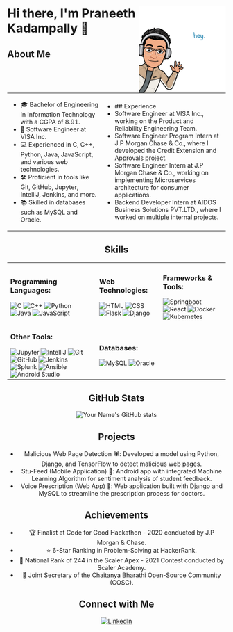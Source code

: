 <div align="center">
  <img src="./hey.png" align="right" alt="Bitmoji Avatar" width="200px">
  <h1 align="left" style="animation: fade-in 2s ease-out;">Hi there, I'm Praneeth Kadampally 👋</h1>
</div>

<div align="center">
  <h2 align="left">About Me</h2>
</div>

<div align="center">
  <table>
    <tr>
      <td>
        <ul>
          <li>🎓 Bachelor of Engineering in Information Technology with a CGPA of 8.91.</li>
          <li>💼 Software Engineer at VISA Inc.</li>
          <li>💻 Experienced in C, C++, Python, Java, JavaScript, and various web technologies.</li>
          <li>🛠️ Proficient in tools like Git, GitHub, Jupyter, IntelliJ, Jenkins, and more.</li>
          <li>📚 Skilled in databases such as MySQL and Oracle.</li>
        </ul>
      </td>
      <td>
        <ul>
          <li>## Experience</li>
          <li>Software Engineer at VISA Inc., working on the Product and Reliability Engineering Team.</li>
          <li>Software Engineer Program Intern at J.P Morgan Chase & Co., where I developed the Credit Extension and Approvals project.</li>
          <li>Software Engineer Intern at J.P Morgan Chase & Co., working on implementing Microservices architecture for consumer applications.</li>
          <li>Backend Developer Intern at AIDOS Business Solutions PVT.LTD., where I worked on multiple internal projects.</li>
        </ul>
      </td>
    </tr>
  </table>
</div>

<div align="center">
  <h2>Skills</h2>
</div>

<div align="center">
  <table>
    <tr>
      <td>
        <h3>Programming Languages:</h3>
        <img src="https://img.icons8.com/color/48/000000/c-programming.png" alt="C" width="48px" title="C">
        <img src="https://img.icons8.com/color/48/000000/c-plus-plus-logo.png" alt="C++" width="48px" title="C++">
        <img src="https://img.icons8.com/color/48/000000/python.png" alt="Python" width="48px" title="Python">
        <img src="https://img.icons8.com/color/48/000000/java-coffee-cup-logo.png" alt="Java" width="48px" title="Java">
        <img src="https://img.icons8.com/color/48/000000/javascript.png" alt="JavaScript" width="48px" title="JavaScript">
      </td>
      <td>
        <h3>Web Technologies:</h3>
        <img src="https://img.icons8.com/color/48/000000/html-5.png" alt="HTML" width="48px" title="HTML">
        <img src="https://img.icons8.com/color/48/000000/css3.png" alt="CSS" width="48px" title="CSS">
        <img src="https://img.icons8.com/fluency/48/000000/flask.png" alt="Flask" width="48px" title="Flask">
        <img src="https://img.icons8.com/color/48/000000/django.png" alt="Django" width="48px" title="Django">
      </td>
      <td>
        <h3>Frameworks & Tools:</h3>
        <img src="https://img.icons8.com/color/48/000000/spring-logo.png" alt="Springboot" width="48px" title="Springboot">
        <img src="https://img.icons8.com/office/48/000000/react.png" alt="React" width="48px" title="React">
        <img src="https://img.icons8.com/color/48/000000/docker.png" alt="Docker" width="48px" title="Docker">
        <img src="https://img.icons8.com/color/48/000000/kubernetes.png" alt="Kubernetes" width="48px" title="Kubernetes">
      </td>
    </tr>
    <tr>
      <td>
        <h3>Other Tools:</h3>
        <img src="icons/jupyter.png" alt="Jupyter" width="48px" title="Jupyter">
        <img src="https://img.icons8.com/color/48/000000/intellij-idea.png" alt="IntelliJ" width="48px" title="IntelliJ">
        <img src="https://img.icons8.com/color/48/000000/git.png" alt="Git" width="48px" title="Git">
        <img src="https://img.icons8.com/color/48/000000/github--v1.png" alt="GitHub" width="48px" title="GitHub">
        <img src="https://img.icons8.com/color/48/000000/jenkins.png" alt="Jenkins" width="48px" title="Jenkins">
        <img src="https://img.icons8.com/color/48/000000/splunk.png" alt="Splunk" width="48px" title="Splunk">
        <img src="https://img.icons8.com/color/48/000000/ansible.png" alt="Ansible" width="48px" title="Ansible">
        <img src="https://img.icons8.com/color/48/000000/android-studio--v3.png" alt="Android Studio" width="48px" title="Android Studio">
      </td>
      <td>
        <h3>Databases:</h3>
        <img src="https://img.icons8.com/color/48/000000/mysql-logo.png" alt="MySQL" width="48px" title="MySQL">
        <img src="https://img.icons8.com/color/48/000000/oracle-logo.png" alt="Oracle" width="48px" title="Oracle">
      </td>
    </tr>
  </table>
</div>

<div align="center">
  <h2>GitHub Stats</h2>
</div>

<div align="center">
  <img src="https://github-readme-stats.vercel.app/api?username=Praneeth021&show_icons=true&theme=radical" alt="Your Name's GitHub stats">
</div>

<div align="center">
  <h2>Projects</h2>
</div>

<div align="center">
  <ul>
    <li>Malicious Web Page Detection 🕷️: Developed a model using Python, Django, and TensorFlow to detect malicious web pages.</li>
    <li>Stu-Feed (Mobile Application) 📱: Android app with integrated Machine Learning Algorithm for sentiment analysis of student feedback.</li>
    <li>Voice Prescription (Web App) 🎤: Web application built with Django and MySQL to streamline the prescription process for doctors.</li>
  </ul>
</div>

<div align="center">
  <h2>Achievements</h2>
</div>

<div align="center">
  <ul>
    <li>🏆 Finalist at Code for Good Hackathon - 2020 conducted by J.P Morgan & Chase.</li>
    <li>⭐ 6-Star Ranking in Problem-Solving at HackerRank.</li>
    <li>🌟 National Rank of 244 in the Scaler Apex - 2021 Contest conducted by Scaler Academy.</li>
    <li>🔑 Joint Secretary of the Chaitanya Bharathi Open-Source Community (COSC).</li>
  </ul>
</div>

<div align="center">
  <h2>Connect with Me</h2>
</div>

<div align="center">
  <a href="https://www.linkedin.com/in/praneethk021/">
    <img src="https://img.shields.io/badge/LinkedIn-Connect-blue?style=flat-square&logo=linkedin&logoColor=white" alt="LinkedIn">
  </a>
</div>
